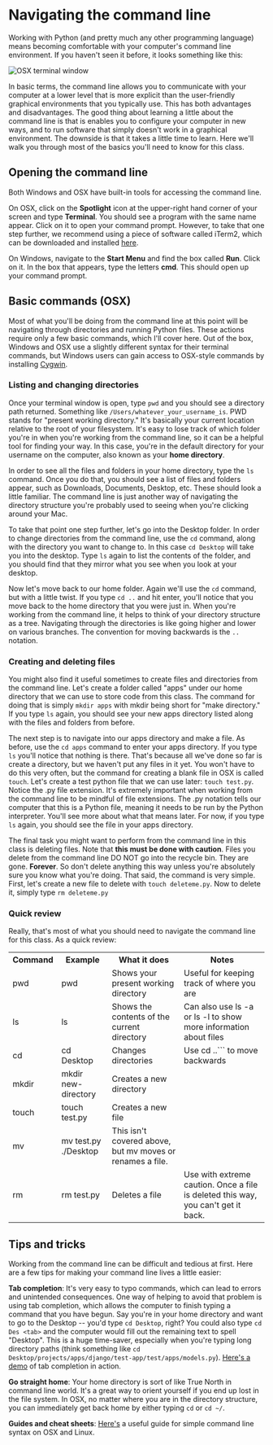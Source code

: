 # Navigating the command line

Working with Python (and pretty much any other programming language) means becoming comfortable with your computer's command line environment. If you haven't seen it before, it looks something like this:

![OSX terminal window](https://f.cloud.github.com/assets/947791/119759/801b7d6a-6cb3-11e2-8eab-d3c9f2dcac15.png)

In basic terms, the command line allows you to communicate with your computer at a lower level that is more explicit than the user-friendly graphical environments that you typically use. This has both advantages and disadvantages. The good thing about learning a little about the command line is that is enables you to configure your computer in new ways, and to run software that simply doesn't work in a graphical environment. The downside is that it takes a little time to learn. Here we'll walk you through most of the basics you'll need to know for this class.

## Opening the command line

Both Windows and OSX have built-in tools for accessing the command line.

On OSX, click on the **Spotlight** icon at the upper-right hand corner of your screen and type **Terminal**. You should see a program with the same name appear. Click on it to open your command prompt. However, to take that one step further, we recommend using a piece of software called iTerm2, which can be downloaded and installed [here](http://www.iterm2.com/#/section/home).

On Windows, navigate to the **Start Menu** and find the box called **Run**. Click on it. In the box that appears, type the letters **cmd**. This should open up your command prompt.

## Basic commands (OSX)

Most of what you'll be doing from the command line at this point will be navigating through directories and running Python files. These actions require only a few basic commands, which I'll cover here. Out of the box, Windows and OSX use a slightly different syntax for their terminal commands, but Windows users can gain access to OSX-style commands by installing [Cygwin](https://www.cygwin.com/).

### Listing and changing directories

Once your terminal window is open, type ```pwd``` and you should see a directory path returned. Something like ```/Users/whatever_your_username_is```. PWD stands for "present working directory." It's basically your current location relative to the root of your filesystem. It's easy to lose track of which folder you're in when you're working from the command line, so it can be a helpful tool for finding your way. In this case, you're in the default directory for your username on the computer, also known as your **home directory**.

In order to see all the files and folders in your home directory, type the ```ls``` command. Once you do that, you should see a list of files and folders appear, such as Downloads, Documents, Desktop, etc. These should look a little familiar. The command line is just another way of navigating the directory structure you're probably used to seeing when you're clicking around your Mac.

To take that point one step further, let's go into the Desktop folder. In order to change directories from the command line, use the ```cd``` command, along with the directory you want to change to. In this case ```cd Desktop``` will take you into the desktop. Type ```ls``` again to list the contents of the folder, and you should find that they mirror what you see when you look at your desktop.

Now let's move back to our home folder. Again we'll use the ```cd```  command, but with a little twist. If you type ```cd ..``` and hit enter, you'll notice that you move back to the home directory that you were just in. When you're working from the command line, it helps to think of your directory structure as a tree. Navigating through the directories is like going higher and lower on various branches. The convention for moving backwards is the ```..``` notation.

### Creating and deleting files

You might also find it useful sometimes to create files and directories from the command line. Let's create a folder called "apps" under our home directory that we can use to store code from this class. The command for doing that is simply ```mkdir apps``` with mkdir being short for "make directory." If you type ```ls``` again, you should see your new apps directory listed along with the files and folders from before.

The next step is to navigate into our apps directory and make a file. As before, use the ```cd apps``` command to enter your apps directory. If you type ```ls``` you'll notice that nothing is there. That's because all we've done so far is create a directory, but we haven't put any files in it yet. You won't have to do this very often, but the command for creating a blank file in OSX is called ```touch```. Let's create a test python file that we can use later: ```touch test.py```. Notice the .py file extension. It's extremely important when working from the command line to be mindful of file extensions. The .py notation tells our computer that this is a Python file, meaning it needs to be run by the Python interpreter. You'll see more about what that means later. For now, if you type ```ls``` again, you should see the file in your apps directory.

The final task you might want to perform from the command line in this class is deleting files. Note that **this must be done with caution**. Files you delete from the command line DO NOT go into the recycle bin. They are gone. **Forever**. So don't delete anything this way unless you're absolutely sure you know what you're doing. That said, the command is very simple. First, let's create a new file to delete with ```touch deleteme.py```. Now to delete it, simply type ```rm deleteme.py```

### Quick review

Really, that's most of what you should need to navigate the command line for this class. As a quick review:

<table>
    <tr>
        <th>Command</th>
        <th>Example</th>
        <th>What it does</th>
        <th>Notes</th>
    </tr>
    <tr>
        <td>pwd</td>
        <td>pwd</td>
        <td>Shows your present working directory</td>
        <td>Useful for keeping track of where you are</td>
    </tr>
    <tr>
        <td>ls</td>
        <td>ls</td>
        <td>Shows the contents of the current directory</td>
        <td>Can also use ls -a or ls -l to show more information about files</td>
    </tr>
    <tr>
        <td>cd</td>
        <td>cd Desktop</td>
        <td>Changes directories</td>
        <td>Use cd ..``` to move backwards</td>
    </tr>
    <tr>
        <td>mkdir</td>
        <td>mkdir new-directory</td>
        <td>Creates a new directory</td>
        <td></td>
    </tr>
    <tr>
        <td>touch</td>
        <td>touch test.py</td>
        <td>Creates a new file</td>
        <td></td>
    </tr>
    <tr>
        <td>mv</td>
        <td>mv test.py ./Desktop</td>
        <td>This isn't covered above, but mv moves or renames a file.</td>
        <td></td>
    </tr>
    <tr>
        <td>rm</td>
        <td>rm test.py</td>
        <td>Deletes a file</td>
        <td>Use with extreme caution. Once a file is deleted this way, you can't get it back.</td>
    </tr>
</table>

## Tips and tricks

Working from the command line can be difficult and tedious at first. Here are a few tips for making your command line lives a little easier:

**Tab completion**: It's very easy to typo commands, which can lead to errors and unintended consequences. One way of helping to avoid that problem is using tab completion, which allows the computer to finish typing a command that you have begun. Say you're in your home directory and want to go to the Desktop -- you'd type ```cd Desktop```, right? You could also type ```cd Des <tab>``` and the computer would fill out the remaining text to spell "Desktop". This is a huge time-saver, especially when you're typing long directory paths (think something like ```cd Desktop/projects/apps/django/test-app/test/apps/models.py```). [Here's a demo](http://www.youtube.com/watch?v=N8TaSgKJ-LM) of tab completion in action.

**Go straight home**: Your home directory is sort of like True North in command line world. It's a great way to orient yourself if you end up lost in the file system. In OSX, no matter where you are in the directory structure, you can immediately get back home by either typing ```cd``` or ```cd ~/```.

**Guides and cheat sheets**: [Here's](http://wiseheartdesign.com/articles/2010/11/12/the-designers-guide-to-the-osx-command-prompt/) a useful guide for simple command line syntax on OSX and Linux.